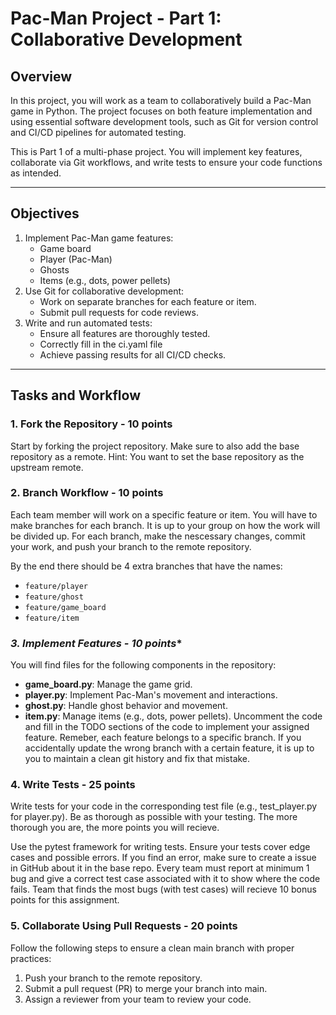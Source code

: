 # Pac-Man Project - Part 1: Collaborative Development

## **Overview**
In this project, you will work as a team to collaboratively build a Pac-Man game in Python. The project focuses on both feature implementation and using essential software development tools, such as Git for version control and CI/CD pipelines for automated testing.

This is Part 1 of a multi-phase project. You will implement key features, collaborate via Git workflows, and write tests to ensure your code functions as intended.



---

## **Objectives**
1. Implement Pac-Man game features:
   - Game board
   - Player (Pac-Man)
   - Ghosts
   - Items (e.g., dots, power pellets)
2. Use Git for collaborative development:
   - Work on separate branches for each feature or item.
   - Submit pull requests for code reviews.
3. Write and run automated tests:
   - Ensure all features are thoroughly tested.
   - Correctly fill in the ci.yaml file 
   - Achieve passing results for all CI/CD checks.

---

## **Tasks and Workflow**

### **1. Fork the Repository - 10 points**
Start by forking the project repository. Make sure to also add the base repository as a remote. Hint: You want to set the base repository as the upstream remote.


### **2. Branch Workflow - 10 points**
Each team member will work on a specific feature or item. You will have to make branches for each branch. It is up to your group on how the work will be divided up. For each branch, make the nescessary changes, commit your work, and push your branch to the remote repository. 

By the end there should be 4 extra branches that have the names:
* `feature/player`
* `feature/ghost`
* `feature/game_board`
* `feature/item`

### **3. Implement Features* - 10 points**
You will find  files for the following components in the repository:

- **game_board.py**: Manage the game grid.
- **player.py**: Implement Pac-Man's movement and interactions.
- **ghost.py**: Handle ghost behavior and movement.
- **item.py**: Manage items (e.g., dots, power pellets).
Uncomment the code and fill in the TODO sections of the code to implement your assigned feature. Remeber, each feature belongs to a specific branch. If you accidentally update the wrong branch with a certain feature, it is up to you to maintain a clean git history and fix that mistake.

### **4. Write Tests - 25 points**
Write tests for your code in the corresponding test file (e.g., test_player.py for player.py). Be as thorough as possible with your testing. The more thorough you are, the more points you will recieve.

Use the pytest framework for writing tests.
Ensure your tests cover edge cases and possible errors. If you find an error, make sure to create a issue in GitHub about it in the base repo. Every team must report at minimum 1 bug and give a correct test case associated with it to show where the code fails. Team that finds the most bugs (with test cases) will recieve 10 bonus points for this assignment.



### **5. Collaborate Using Pull Requests - 20 points**
Follow the following steps to ensure a clean main branch with proper practices:
1. Push your branch to the remote repository.
2. Submit a pull request (PR) to merge your branch into main.
3. Assign a reviewer from your team to review your code.

